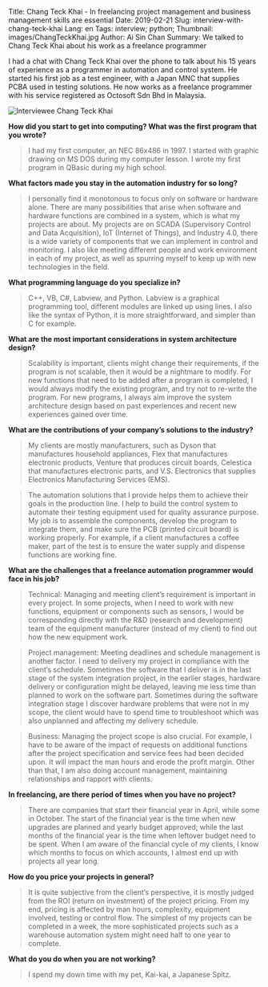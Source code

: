 Title: Chang Teck Khai - In freelancing project management and business management skills are essential
Date: 2019-02-21 
Slug: interview-with-chang-teck-khai 
Lang: en 
Tags: interview; python;
Thumbnail: images/ChangTeckKhai.jpg 
Author: Ai Sin Chan 
Summary: We talked to Chang Teck Khai about his work as a freelance programmer

I had a chat with Chang Teck Khai over the phone to talk about his 15 years of experience as a programmer in automation and control system. He started his first job as a test engineer, with a Japan MNC that supplies PCBA used in testing solutions. He now works as a freelance programmer with his service registered as Octosoft Sdn Bhd in Malaysia. 

![Interviewee Chang Teck Khai](/images/ChangTeckKhai.jpg)

**How did you start to get into computing? What was the first program that you wrote?** 

> I had my first computer, an NEC 86x486 in 1997. I started with graphic drawing on MS DOS during my computer lesson. I wrote my first program in QBasic during my high school. 

**What factors made you stay in the automation industry for so long?**

> I personally find it monotonous to focus only on software or hardware alone. There are many possibilities that arise when software and hardware functions are combined in a system, which is what my projects are about. My projects are on SCADA (Supervisory Control and Data Acquisition), IoT (Internet of Things), and Industry 4.0, there is a wide variety of components that we can implement in control and monitoring. I also like meeting different people and work environment in each of my project, as well as spurring myself to keep up with new technologies in the field.

**What programming language do you specialize in?**

> C++, VB, C#, Labview, and Python. Labview is a graphical programming tool, different modules are linked up using lines. I also like the syntax of Python, it is more straightforward, and simpler than C for example. 

**What are the most important considerations in system architecture design?**

> Scalability is important, clients might change their requirements, if the program is not scalable, then it would be a nightmare to modify. For new functions that need to be added after a program is completed, I would always modify the existing program, and try not to re-write the program. For new programs, I always aim improve the system architecture design based on past experiences and recent new experiences gained over time. 

**What are the contributions of your company’s solutions to the industry?**

> My clients are mostly manufacturers, such as Dyson that manufactures household appliances, Flex that manufactures electronic products, Venture that produces circuit boards, Celestica that manufactures electronic parts, and V.S. Electronics that supplies Electronics Manufacturing Services (EMS). 

> The automation solutions that I provide helps them to achieve their goals in the production line. I help to build the control system to automate their testing equipment used for quality assurance purpose. My job is to assemble the components, develop the program to integrate them, and make sure the PCB (printed circuit board) is working properly. For example, if a client manufactures a coffee maker, part of the test is to ensure the water supply and dispense functions are working fine.

**What are the challenges that a freelance automation programmer would face in his job?**

> Technical: Managing and meeting client’s requirement is important in every project. In some projects, when I need to work with new functions, equipment or components such as sensors, I would be corresponding directly with the R&D (research and development) team of the equipment manufacturer (instead of my client) to find out how the new equipment work. 

> Project management: Meeting deadlines and schedule management is another factor. I need to delivery my project in compliance with the client’s schedule. Sometimes the software that I deliver is in the last stage of the system integration project, in the earlier stages, hardware delivery or configuration might be delayed, leaving me less time than planned to work on the software part. Sometimes during the software integration stage I discover hardware problems that were not in my scope, the client would have to spend time to troubleshoot which was also unplanned and affecting my delivery schedule. 

> Business: Managing the project scope is also crucial. For example, I have to be aware of the impact of requests on additional functions after the project specification and service fees had been decided upon. It will impact the man hours and erode the profit margin. Other than that, I am also doing account management, maintaining relationships and rapport with clients.

**In freelancing, are there period of times when you have no project?**

> There are companies that start their financial year in April, while some in October. The start of the financial year is the time when new upgrades are planned and yearly budget approved; while the last months of the financial year is the time when leftover budget need to be spent. When I am aware of the financial cycle of my clients, I know which months to focus on which accounts, I almost end up with projects all year long.

**How do you price your projects in general?**

> It is quite subjective from the client’s perspective, it is mostly judged from the ROI (return on investment) of the project pricing. From my end, pricing is affected by man hours, complexity, equipment involved, testing or control flow. The simplest of my projects can be completed in a week, the more sophisticated projects such as a warehouse automation system might need half to one year to complete. 

**What do you do when you are not working?**

> I spend my down time with my pet, Kai-kai, a Japanese Spitz. 
